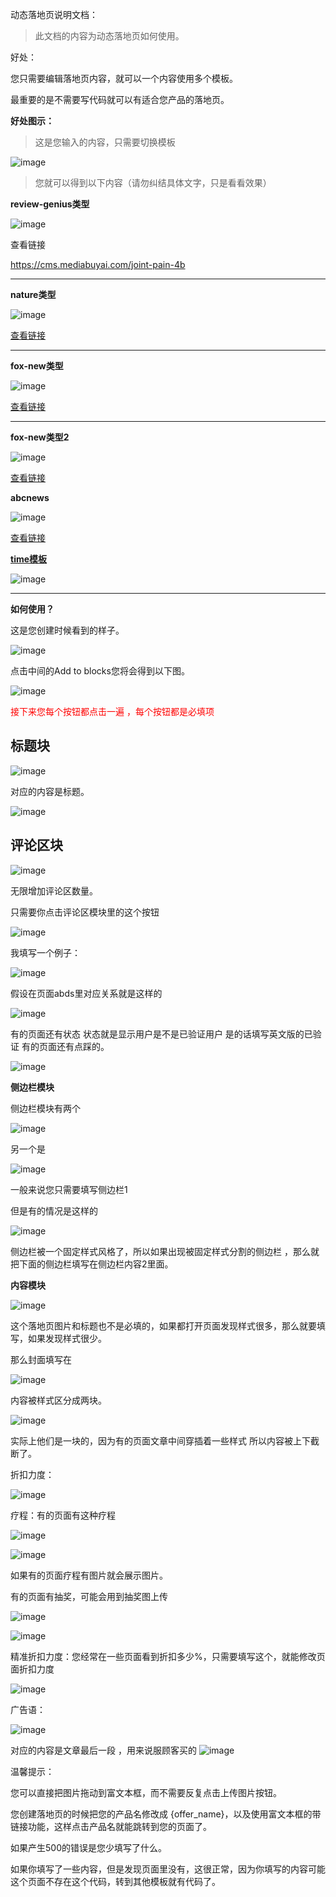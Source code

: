 动态落地页说明文档：

> 此文档的内容为动态落地页如何使用。

好处：

您只需要编辑落地页内容，就可以一个内容使用多个模板。

最重要的是不需要写代码就可以有适合您产品的落地页。

**好处图示：**

> 这是您输入的内容，只需要切换模板

![image](https://github.com/YANGJIAXUE2022510/document/assets/105269516/62a26182-3b42-4d84-b939-0af24b2dd466)


> 您就可以得到以下内容（请勿纠结具体文字，只是看看效果）



**review-genius类型**

![image](https://github.com/YANGJIAXUE2022510/document/assets/105269516/51e79ac9-ec90-48b9-97ac-c2efc25a29f3)


查看链接

https://cms.mediabuyai.com/joint-pain-4b

<hr/>

**nature类型**

![image](https://github.com/YANGJIAXUE2022510/document/assets/105269516/edd787d7-6538-4f60-849f-2e43b68287e7)




[查看链接](https://cms.mediabuyai.com/lp1)



<hr>

**fox-new类型**

![image](https://github.com/YANGJIAXUE2022510/document/assets/105269516/e32e5ad4-ced4-430a-ad58-164d492f9f8c)


[查看链接](https://mp.facebug.net/DIET/SS/US/LP35/)



<hr>

**fox-new类型2**

![image](https://github.com/YANGJIAXUE2022510/document/assets/105269516/e16dba2c-4be7-4fcc-97da-61d9197b76b3)


[查看链接](https://mp.facebug.net/CBD/SS/US/LP27/)



**abcnews**

![image](https://github.com/YANGJIAXUE2022510/document/assets/105269516/692a379b-608e-4751-a240-4b7b2c0e1786)



[查看链接](https://cms.mediabuyai.com/lp5)



[**time模板**](https://mp.facebug.net/DIET/SS/US/LP34/)


![image](https://github.com/YANGJIAXUE2022510/document/assets/105269516/ffd27afb-0888-44e8-8e1f-c8d71f6801f6)


<hr>

**如何使用？**

这是您创建时候看到的样子。

![image](https://github.com/YANGJIAXUE2022510/document/assets/105269516/5346bcc9-5030-4e78-bb25-967f56574aee)


点击中间的Add to blocks您将会得到以下图。

![image](https://github.com/YANGJIAXUE2022510/document/assets/105269516/5e5e6f51-c303-4312-ae79-cd064e948b17)


<span style="color: red;">接下来您每个按钮都点击一遍 ，每个按钮都是必填项</span>



## 标题块

![image](https://github.com/YANGJIAXUE2022510/document/assets/105269516/ad8c1d8e-6288-49fb-bb1c-ea602fb920e9)


对应的内容是标题。

![image](https://github.com/YANGJIAXUE2022510/document/assets/105269516/3accadf5-da7d-41fd-8dc6-17c22c4b6e97)



## 评论区块

![image](https://github.com/YANGJIAXUE2022510/document/assets/105269516/82dca8b2-b0ad-4a1a-902c-dab59020e1f6)


无限增加评论区数量。

只需要你点击评论区模块里的这个按钮

![image](https://github.com/YANGJIAXUE2022510/document/assets/105269516/67786429-f035-4ce9-ad10-bc59c062593a)


我填写一个例子：

![image](https://github.com/YANGJIAXUE2022510/document/assets/105269516/5211e258-27f5-4d82-9e31-7c8c43219b69)


假设在页面abds里对应关系就是这样的

![image](https://github.com/YANGJIAXUE2022510/document/assets/105269516/07bb0f7e-306a-44a5-8fa6-3f8ba58b7fe2)



有的页面还有状态 状态就是显示用户是不是已验证用户  是的话填写英文版的已验证  有的页面还有点踩的。

![image](https://github.com/YANGJIAXUE2022510/document/assets/105269516/8d91d73a-2b98-4c92-9904-1113786b9a6f)


**侧边栏模块**

侧边栏模块有两个

![image](https://github.com/YANGJIAXUE2022510/document/assets/105269516/02ecdbc5-30d0-4b41-ab9e-1393d212553c)


另一个是

![image](https://github.com/YANGJIAXUE2022510/document/assets/105269516/89578d3d-0ee2-4232-95a7-86e0928f2f40)


一般来说您只需要填写侧边栏1

但是有的情况是这样的

![image](https://github.com/YANGJIAXUE2022510/document/assets/105269516/360053e4-4d4e-4683-a71f-5fed757ea947)


侧边栏被一个固定样式风格了，所以如果出现被固定样式分割的侧边栏 ，那么就把下面的侧边栏填写在侧边栏内容2里面。



**内容模块**

![image](https://github.com/YANGJIAXUE2022510/document/assets/105269516/2e7a715a-c269-4e67-9c18-ce2a3280df25)


这个落地页图片和标题也不是必填的，如果都打开页面发现样式很多，那么就要填写，如果发现样式很少。

那么封面填写在

![image](https://github.com/YANGJIAXUE2022510/document/assets/105269516/fbcd76bd-5558-4b0c-98f9-ebde5f77143b)

内容被样式区分成两块。

![image](https://github.com/YANGJIAXUE2022510/document/assets/105269516/97b643ba-3a6b-4b1b-aab3-70e477eea70d)


实际上他们是一块的，因为有的页面文章中间穿插着一些样式  所以内容被上下截断了。



折扣力度：

![image](https://github.com/YANGJIAXUE2022510/document/assets/105269516/23c1d33a-6c92-4dd1-bd66-ba84418444f7)


疗程：有的页面有这种疗程

![image](https://github.com/YANGJIAXUE2022510/document/assets/105269516/393aa84f-6035-4676-836a-ddb09bfb61c3)


![image](https://github.com/YANGJIAXUE2022510/document/assets/105269516/f6739e5f-88fa-416f-8870-741c26beb341)


如果有的页面疗程有图片就会展示图片。





有的页面有抽奖，可能会用到抽奖图上传

![image](https://github.com/YANGJIAXUE2022510/document/assets/105269516/230c6624-2d3a-4444-90a1-4fbf764000a1)


![image](https://github.com/YANGJIAXUE2022510/document/assets/105269516/327ae934-aab9-4762-acb8-ebb6d35c07d5)


精准折扣力度：您经常在一些页面看到折扣多少%，只需要填写这个，就能修改页面折扣力度

![image](https://github.com/YANGJIAXUE2022510/document/assets/105269516/55ae1a60-124a-4ac1-8e7e-748255c3cc88)



广告语：

![image](https://github.com/YANGJIAXUE2022510/document/assets/105269516/062efb17-856f-4c7e-b1d0-df4eb6e807c2)


对应的内容是文章最后一段 ，用来说服顾客买的
![image](https://github.com/YANGJIAXUE2022510/document/assets/105269516/3b39428f-d998-40b5-a01c-90fbbab1cfc9)


















温馨提示：

您可以直接把图片拖动到富文本框，而不需要反复点击上传图片按钮。

您创建落地页的时候把您的产品名修改成 {offer_name}，以及使用富文本框的带链接功能，这样点击产品名就能跳转到您的页面了。

如果产生500的错误是您少填写了什么。

如果你填写了一些内容，但是发现页面里没有，这很正常，因为你填写的内容可能这个页面不存在这个代码，转到其他模板就有代码了。



